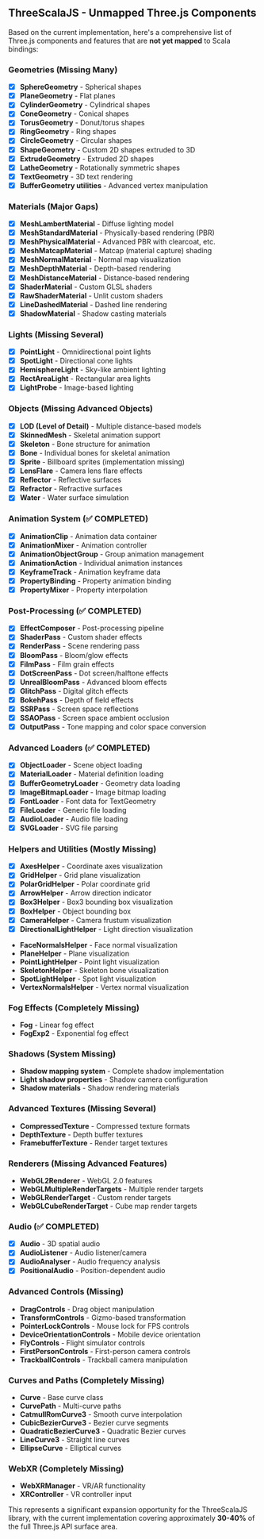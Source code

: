 ## ThreeScalaJS - Unmapped Three.js Components

Based on the current implementation, here's a comprehensive list of Three.js components and features that are **not yet mapped** to Scala bindings:

### **Geometries** (Missing Many)
- [x] **SphereGeometry** - Spherical shapes
- [x] **PlaneGeometry** - Flat planes
- [x] **CylinderGeometry** - Cylindrical shapes
- [x] **ConeGeometry** - Conical shapes
- [x] **TorusGeometry** - Donut/torus shapes
- [x] **RingGeometry** - Ring shapes
- [x] **CircleGeometry** - Circular shapes
- [x] **ShapeGeometry** - Custom 2D shapes extruded to 3D
- [x] **ExtrudeGeometry** - Extruded 2D shapes
- [x] **LatheGeometry** - Rotationally symmetric shapes
- [x] **TextGeometry** - 3D text rendering
- [x] **BufferGeometry utilities** - Advanced vertex manipulation

### **Materials** (Major Gaps)
- [x] **MeshLambertMaterial** - Diffuse lighting model
- [x] **MeshStandardMaterial** - Physically-based rendering (PBR)
- [x] **MeshPhysicalMaterial** - Advanced PBR with clearcoat, etc.
- [x] **MeshMatcapMaterial** - Matcap (material capture) shading
- [x] **MeshNormalMaterial** - Normal map visualization
- [x] **MeshDepthMaterial** - Depth-based rendering
- [x] **MeshDistanceMaterial** - Distance-based rendering
- [x] **ShaderMaterial** - Custom GLSL shaders
- [x] **RawShaderMaterial** - Unlit custom shaders
- [x] **LineDashedMaterial** - Dashed line rendering
- [x] **ShadowMaterial** - Shadow casting materials

### **Lights** (Missing Several)
- [x] **PointLight** - Omnidirectional point lights
- [x] **SpotLight** - Directional cone lights
- [x] **HemisphereLight** - Sky-like ambient lighting
- [x] **RectAreaLight** - Rectangular area lights
- [x] **LightProbe** - Image-based lighting

### **Objects** (Missing Advanced Objects)
- [x] **LOD (Level of Detail)** - Multiple distance-based models
- [x] **SkinnedMesh** - Skeletal animation support
- [x] **Skeleton** - Bone structure for animation
- [x] **Bone** - Individual bones for skeletal animation
- [x] **Sprite** - Billboard sprites (implementation missing)
- [x] **LensFlare** - Camera lens flare effects
- [x] **Reflector** - Reflective surfaces
- [x] **Refractor** - Refractive surfaces
- [x] **Water** - Water surface simulation

### **Animation System** (✅ **COMPLETED**)
- [x] **AnimationClip** - Animation data container
- [x] **AnimationMixer** - Animation controller
- [x] **AnimationObjectGroup** - Group animation management
- [x] **AnimationAction** - Individual animation instances
- [x] **KeyframeTrack** - Animation keyframe data
- [x] **PropertyBinding** - Property animation binding
- [x] **PropertyMixer** - Property interpolation

### **Post-Processing** (✅ **COMPLETED**)
- [x] **EffectComposer** - Post-processing pipeline
- [x] **ShaderPass** - Custom shader effects
- [x] **RenderPass** - Scene rendering pass
- [x] **BloomPass** - Bloom/glow effects
- [x] **FilmPass** - Film grain effects
- [x] **DotScreenPass** - Dot screen/halftone effects
- [x] **UnrealBloomPass** - Advanced bloom effects
- [x] **GlitchPass** - Digital glitch effects
- [x] **BokehPass** - Depth of field effects
- [x] **SSRPass** - Screen space reflections
- [x] **SSAOPass** - Screen space ambient occlusion
- [x] **OutputPass** - Tone mapping and color space conversion

### **Advanced Loaders** (✅ **COMPLETED**)
- [x] **ObjectLoader** - Scene object loading
- [x] **MaterialLoader** - Material definition loading
- [x] **BufferGeometryLoader** - Geometry data loading
- [x] **ImageBitmapLoader** - Image bitmap loading
- [x] **FontLoader** - Font data for TextGeometry
- [x] **FileLoader** - Generic file loading
- [x] **AudioLoader** - Audio file loading
- [x] **SVGLoader** - SVG file parsing

### **Helpers and Utilities** (Mostly Missing)
- [x] **AxesHelper** - Coordinate axes visualization
- [x] **GridHelper** - Grid plane visualization
- [x] **PolarGridHelper** - Polar coordinate grid
- [x] **ArrowHelper** - Arrow direction indicator
- [x] **Box3Helper** - Box3 bounding box visualization
- [x] **BoxHelper** - Object bounding box
- [x] **CameraHelper** - Camera frustum visualization
- [x] **DirectionalLightHelper** - Light direction visualization
- **FaceNormalsHelper** - Face normal visualization
- **PlaneHelper** - Plane visualization
- **PointLightHelper** - Point light visualization
- **SkeletonHelper** - Skeleton bone visualization
- **SpotLightHelper** - Spot light visualization
- **VertexNormalsHelper** - Vertex normal visualization

### **Fog Effects** (Completely Missing)
- **Fog** - Linear fog effect
- **FogExp2** - Exponential fog effect

### **Shadows** (System Missing)
- **Shadow mapping system** - Complete shadow implementation
- **Light shadow properties** - Shadow camera configuration
- **Shadow materials** - Shadow rendering materials

### **Advanced Textures** (Missing Several)
- **CompressedTexture** - Compressed texture formats
- **DepthTexture** - Depth buffer textures
- **FramebufferTexture** - Render target textures

### **Renderers** (Missing Advanced Features)
- **WebGL2Renderer** - WebGL 2.0 features
- **WebGLMultipleRenderTargets** - Multiple render targets
- **WebGLRenderTarget** - Custom render targets
- **WebGLCubeRenderTarget** - Cube map render targets

### **Audio** (✅ **COMPLETED**)
- [x] **Audio** - 3D spatial audio
- [x] **AudioListener** - Audio listener/camera
- [x] **AudioAnalyser** - Audio frequency analysis
- [x] **PositionalAudio** - Position-dependent audio

### **Advanced Controls** (Missing)
- **DragControls** - Drag object manipulation
- **TransformControls** - Gizmo-based transformation
- **PointerLockControls** - Mouse lock for FPS controls
- **DeviceOrientationControls** - Mobile device orientation
- **FlyControls** - Flight simulator controls
- **FirstPersonControls** - First-person camera controls
- **TrackballControls** - Trackball camera manipulation

### **Curves and Paths** (Completely Missing)
- **Curve** - Base curve class
- **CurvePath** - Multi-curve paths
- **CatmullRomCurve3** - Smooth curve interpolation
- **CubicBezierCurve3** - Bezier curve segments
- **QuadraticBezierCurve3** - Quadratic Bezier curves
- **LineCurve3** - Straight line curves
- **EllipseCurve** - Elliptical curves

### **WebXR** (Completely Missing)
- **WebXRManager** - VR/AR functionality
- **XRController** - VR controller input

This represents a significant expansion opportunity for the ThreeScalaJS library, with the current implementation covering approximately **30-40%** of the full Three.js API surface area.